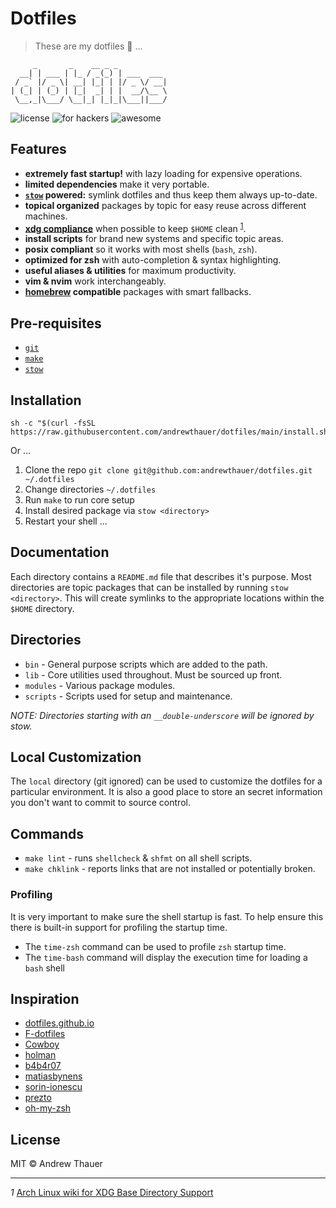 # Dotfiles

> These are my dotfiles 🎉 ...

```
     _       _    __ _ _
  __| | ___ | |_ / _(_) | ___  ___
 / _` |/ _ \| __| |_| | |/ _ \/ __|
| (_| | (_) | |_|  _| | |  __/\__ \
 \__,_|\___/ \__|_| |_|_|\___||___/
```

![license](https://img.shields.io/github/license/andrewthauer/dotfiles?style=flat-square)
![for hackers](https://img.shields.io/badge/built%20for-hackers-50dd7e.svg?logo=dependabot&style=flat-square)
![awesome](https://img.shields.io/badge/pretty-awesome-ffc24b.svg?logo=sourcegraph&style=flat-square)

## Features

- **extremely fast startup!** with lazy loading for expensive operations.
- **limited dependencies** make it very portable.
- **[`stow`](https://www.gnu.org/software/stow/) powered:** symlink dotfiles and
  thus keep them always up-to-date.
- **topical organized** packages by topic for easy reuse across different
  machines.
- **[xdg compliance](https://specifications.freedesktop.org/basedir-spec/basedir-spec-latest.html)**
  when possible to keep `$HOME` clean <sup id="a1"> [1](#f1)</sup>.
- **install scripts** for brand new systems and specific topic areas.
- **posix compliant** so it works with most shells (`bash`, `zsh`).
- **optimized for zsh** with auto-completion & syntax highlighting.
- **useful aliases & utilities** for maximum productivity.
- **vim & nvim** work interchangeably.
- **[homebrew](https://brew.sh) compatible** packages with smart fallbacks.

## Pre-requisites

- [`git`](https://git-scm.com/)
- [`make`](https://www.gnu.org/software/make/)
- [`stow`](https://www.gnu.org/software/stow/stow.html)

## Installation

```shell
sh -c "$(curl -fsSL https://raw.githubusercontent.com/andrewthauer/dotfiles/main/install.sh)"
```

Or ...

1. Clone the repo
   `git clone git@github.com:andrewthauer/dotfiles.git ~/.dotfiles`
2. Change directories `~/.dotfiles`
3. Run `make` to run core setup
4. Install desired package via `stow <directory>`
5. Restart your shell ...

## Documentation

Each directory contains a `README.md` file that describes it's purpose. Most
directories are topic packages that can be installed by running
`stow <directory>`. This will create symlinks to the appropriate locations
within the `$HOME` directory.

## Directories

- `bin` - General purpose scripts which are added to the path.
- `lib` - Core utilities used throughout. Must be sourced up front.
- `modules` - Various package modules.
- `scripts` - Scripts used for setup and maintenance.

_NOTE: Directories starting with an `__double-underscore` will be ignored by
stow._

## Local Customization

The `local` directory (git ignored) can be used to customize the dotfiles for a
particular environment. It is also a good place to store an secret information
you don't want to commit to source control.

## Commands

- `make lint` - runs `shellcheck` & `shfmt` on all shell scripts.
- `make chklink` - reports links that are not installed or potentially broken.

### Profiling

It is very important to make sure the shell startup is fast. To help ensure this
there is built-in support for profiling the startup time.

- The `time-zsh` command can be used to profile `zsh` startup time.
- The `time-bash` command will display the execution time for loading a `bash`
  shell

## Inspiration

- [dotfiles.github.io](https://dotfiles.github.io/)
- [F-dotfiles](https://github.com/Kraymer/F-dotfiles)
- [Cowboy](https://github.com/cowboy/dotfiles)
- [holman](https://github.com/holman/dotfiles)
- [b4b4r07](https://github.com/b4b4r07/dotfiles)
- [matiasbynens](https://github.com/mathiasbynens/dotfiles)
- [sorin-ionescu](https://github.com/sorin-ionescu/dotfiles)
- [prezto](https://github.com/sorin-ionescu/prezto)
- [oh-my-zsh](https://github.com/robbyrussell/oh-my-zsh)

## License

MIT © Andrew Thauer

---

<i id="f1">1</i>
[Arch Linux wiki for XDG Base Directory Support](https://wiki.archlinux.org/index.php/XDG_Base_Directory)
